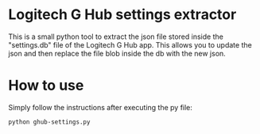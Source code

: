 # Logitech G Hub settings extractor
This is a small python tool to extract the json file stored inside the "settings.db" file of the Logitech G Hub app. This allows you to update the json and then replace the file blob inside the db with the new json.
# How to use
Simply follow the instructions after executing the py file:
```
python ghub-settings.py
```
